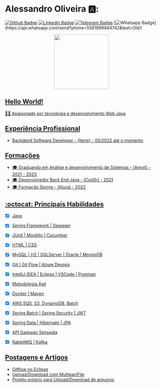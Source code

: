 # Alessandro Oliveira 🅰️:


[![Github Badge](https://img.shields.io/badge/-Github-000?style=flat-square&logo=Github&logoColor=white&link=https://github.com/alessandros-o/)](https://github.com/alessandros-o/)
[![Linkedin Badge](https://img.shields.io/badge/-LinkedIn-blue?style=flat-square&logo=Linkedin&logoColor=white&link=https://www.linkedin.com/in/alessandros-oliveira/)](https://www.linkedin.com/in/alessandros-oliveira/)
[![Telegram Badge](https://img.shields.io/badge/-Telegram-1ca0f1?style=flat-square&labelColor=1ca0f1&logo=telegram&logoColor=white&link=https://t.me/alessandros_o)](https://t.me/alessandros_o)
[![Whatsapp Badge](https://img.shields.io/badge/-Whatsapp-4CA143?style=flat-square&labelColor=4CA143&logo=whatsapp&logoColor=white&link=https://api.whatsapp.com/send?phone=5581999944742&text=Olá!)](https://api.whatsapp.com/send?phone=5581999944742&text=Olá!)

<div align="center">
  <a href="https://github.com/alessandros-o">
  <img height="180em" src="https://github-readme-stats.vercel.app/api/top-langs/?username=alessandros-o&layout=compact&langs_count=7&theme=dark"/>
</div>

## Hello World!
:man_technologist: Apaixonado por tecnologia e desenvolvimento Web Java

## Experiência Profissional
- Backdend Software Developer - (Iteris) - 05/2022 até o momento

## Formações
- 🎓 Graduando em Análise e desenvolvimento de Sistemas - (Ampli) - 2021 - 2023
- 🎓 Desenvolvedor Back End Java - (Cod3r) - 2021
- 🎓 Formação Spring - (Alura) - 2022


## :octocat:  Principais Habilidades
- [x] Java
- [x] Spring Framework | Swagger
- [x] JUnit | Mockito | Cucumber
- [x] HTML | CSS
- [x] MySQL | H2 | SQLServer | Oracle | MongoDB
- [x] Git | Git Flow | Azure Devops
- [x] IntelliJ IDEA | Eclipse | VSCode | Postman
- [x] Metodologia Ágil
- [x] Docker | Maven
- [x] AWS SQS, S3, DynamoDB, Batch
- [x] Spring Batch | Spring Security | JWT
- [x] Spring Data | Hibernate | JPA
- [x] API Gateway Sensedia
- [x] RabbitMQ | Kafka


## Postagens e Artigos
- [Gitflow no Eclipse](https://www.linkedin.com/posts/alessandros-oliveira_java-developer-backenddeveloper-activity-6901635985483132928-IgxK)
- [Upload/Download com MultipartFile](https://www.linkedin.com/posts/alessandros-oliveira_java-backenddeveloper-backend-activity-6897613693039775744-e04i)
- [Projeto próprio para Upload/Download de arquivos](https://www.linkedin.com/posts/alessandros-oliveira_devaos40-java-tecnologia-activity-6897245742239739904-epWV)


